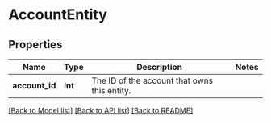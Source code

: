 # AccountEntity

## Properties
Name | Type | Description | Notes
------------ | ------------- | ------------- | -------------
**account_id** | **int** | The ID of the account that owns this entity. | 

[[Back to Model list]](../README.md#documentation-for-models) [[Back to API list]](../README.md#documentation-for-api-endpoints) [[Back to README]](../README.md)



